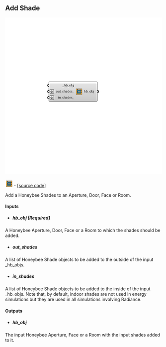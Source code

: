 ## Add Shade

![](../../images/components/Add_Shade.png)

![](../../images/icons/Add_Shade.png) - [[source code]](https://github.com/ladybug-tools/honeybee-grasshopper-core/blob/master/ladybug_grasshopper/src//HB%20Add%20Shade.py)


Add a Honeybee Shades to an Aperture, Door, Face or Room. 



#### Inputs
* ##### hb_obj [Required]
A Honeybee Aperture, Door, Face or a Room to which the shades should be added. 
* ##### out_shades 
A list of Honeybee Shade objects to be added to the outside of the input _hb_objs. 
* ##### in_shades 
A list of Honeybee Shade objects to be added to the inside of the input _hb_objs. Note that, by default, indoor shades are not used in energy simulations but they are used in all simulations involving Radiance. 

#### Outputs
* ##### hb_obj
The input Honeybee Aperture, Face or a Room with the input shades added to it. 